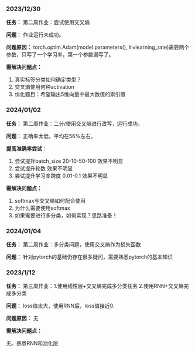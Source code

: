 ### 2023/12/30



**任务：**
第二周作业：尝试使用交叉熵

**问题：**
作业运行未成功。

**问题原因：**
torch.optim.Adam(model.parameters(), lr=learning_rate)需要两个参数，只写了一个学习率，第一个参数漏写了。

**需解决问题点：**

1. 真实标签分类如何确定类型？
2. 交叉熵使用何种activation
3. 优化题目：希望输出5维向量中最大数值的索引值

### 2024/01/02



**任务：**
第二周作业：二分/使用交叉熵进行改写，运行成功。

**问题：**
正确率太低。平均在56%左右。

**提高准确率尝试**：

1. 尝试提升batch_size 20-10-50-100 效果不明显
2.  尝试提升轮数 效果不明显
3. 尝试提升学习率跨度 0.01-0.1 效果不明显

**需解决问题点：**

1. softmax与交叉熵如何配合使用
2. 为什么需要使用softmax
3. 如果需要进行多分类，如何实现？思路准备！
### 2024/01/04



**任务：**
第二周作业：多分类问题，使用交叉熵作为损失函数

**问题：**
针对pytorch的基础仍存在很多疑问，需要熟悉pytorch的基本知识

### 2023/1/12



**任务：**
第三周作业：1.使用线性层+交叉熵完成多分类任务 2.使用RNN+交叉熵完成多分类

**问题：**
loss值太大，使用RNN后，loss值接近0.

**问题原因：**
无

**需解决问题点：**

无。熟悉RNN和池化层
